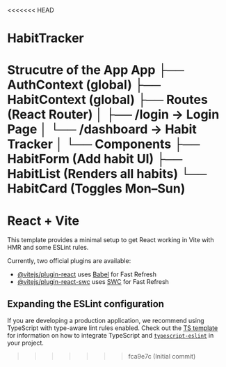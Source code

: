 <<<<<<< HEAD
# HabitTracker

Strucutre of the App
App
├── AuthContext (global)
├── HabitContext (global)
├── Routes (React Router)
│   ├── /login → Login Page
│   └── /dashboard → Habit Tracker
│
└── Components
    ├── HabitForm      (Add habit UI)
    ├── HabitList      (Renders all habits)
    └── HabitCard      (Toggles Mon–Sun)
=======
# React + Vite

This template provides a minimal setup to get React working in Vite with HMR and some ESLint rules.

Currently, two official plugins are available:

- [@vitejs/plugin-react](https://github.com/vitejs/vite-plugin-react/blob/main/packages/plugin-react) uses [Babel](https://babeljs.io/) for Fast Refresh
- [@vitejs/plugin-react-swc](https://github.com/vitejs/vite-plugin-react/blob/main/packages/plugin-react-swc) uses [SWC](https://swc.rs/) for Fast Refresh

## Expanding the ESLint configuration

If you are developing a production application, we recommend using TypeScript with type-aware lint rules enabled. Check out the [TS template](https://github.com/vitejs/vite/tree/main/packages/create-vite/template-react-ts) for information on how to integrate TypeScript and [`typescript-eslint`](https://typescript-eslint.io) in your project.
>>>>>>> fca9e7c (Initial commit)
